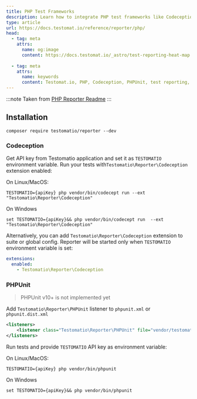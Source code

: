 ```yaml
---
title: PHP Test Frameworks
description: Learn how to integrate PHP test frameworks like Codeception and PHPUnit with Testomat.io. The guide covers installation, setting API keys, and configuring test reporting. It supports seamless integration for automated test results with real-time reporting, enhancing test management workflows.
type: article
url: https://docs.testomat.io/reference/reporter/php/
head:
  - tag: meta
    attrs:
      name: og:image
      content: https://docs.testomat.io/_astro/test-reporting-heat-map.CoE-TwPN_Z20qVi.webp
      
  - tag: meta
    attrs:
      name: keywords
      content: Testomat.io, PHP, Codeception, PHPUnit, test reporting, automated testing, CI integration, API keys, real-time reports, test management
---
```



:::note
 Taken from [PHP Reporter Readme](https://github.com/testomatio/php-reporter)
:::
 

## Installation

```
composer require testomatio/reporter --dev
```

### Codeception

Get API key from Testomatio application and set it as `TESTOMATIO` environment variable.
Run your tests with`Testomatio\Reporter\Codeception` extension enabled: 

On Linux/MacOS:

```
TESTOMATIO={apiKey} php vendor/bin/codecept run --ext "Testomatio\Reporter\Codeception"
```

On Windows

```
set TESTOMATIO={apiKey}&& php vendor/bin/codecept run  --ext "Testomatio\Reporter\Codeception"
```

Alternatively, you can add `Testomatio\Reporter\Codeception` extension to suite or global config. 
Reporter will be started only when `TESTOMATIO` environment variable is set:

```yml
extensions:
  enabled:
    - Testomatio\Reporter\Codeception
```

### PHPUnit

> PHPUnit v10+ is not implemented yet

Add `Testomatio\Reporter\PHPUnit` listener to `phpunit.xml` or `phpunit.dist.xml`

```xml
<listeners>
    <listener class="Testomatio\Reporter\PHPUnit" file="vendor/testomatio/php-reporter/src/PHPUnit.php" />
</listeners>
```
Run tests and provide `TESTOMATIO` API key as environment variable:

On Linux/MacOS:

```
TESTOMATIO={apiKey} php vendor/bin/phpunit
```

On Windows

```
set TESTOMATIO={apiKey}&& php vendor/bin/phpunit
```


